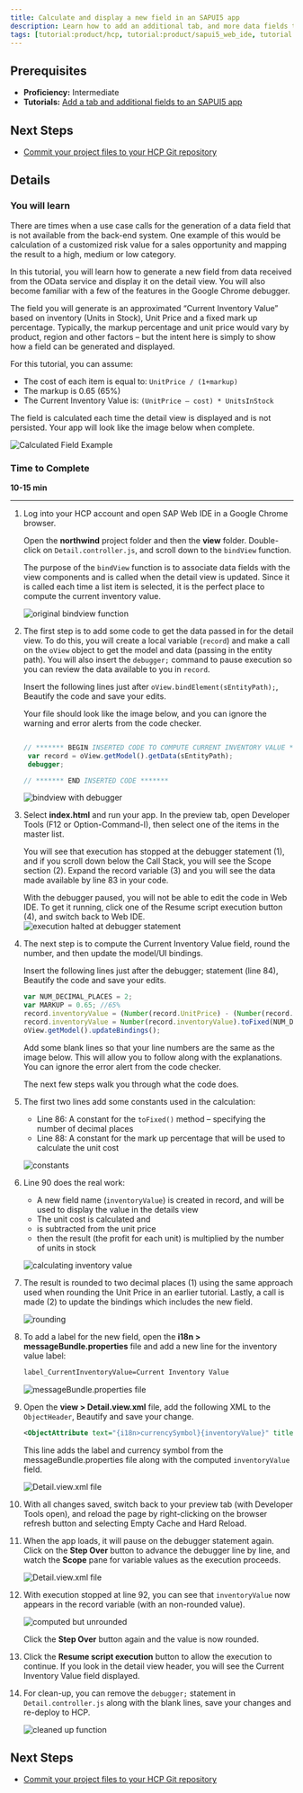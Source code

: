 ```yaml
---
title: Calculate and display a new field in an SAPUI5 app
description: Learn how to add an additional tab, and more data fields to an SAPUI5 app.
tags: [tutorial:product/hcp, tutorial:product/sapui5_web_ide, tutorial:product/mobile, tutorial:product/sap_ui5]
---
```


## Prerequisites
 - **Proficiency:** Intermediate
 - **Tutorials:** [Add a tab and additional fields to an SAPUI5 app](http://go.sap.com/developer/tutorials/hcp-webide-add-tab.html)

## Next Steps
 - [Commit your project files to your HCP Git repository](http://go.sap.com/developer/tutorials/hcp-webide-commit-git.html)

## Details

### You will learn
There are times when a use case calls for the generation of a data field that is not available from the back-end system. One example of this would be calculation of a customized risk value for a sales opportunity and mapping the result to a high, medium or low category.

In this tutorial, you will learn how to generate a new field from data received from the OData service and display it on the detail view. You will also become familiar with a few of the features in the Google Chrome debugger.

The field you will generate is an approximated “Current Inventory Value” based on inventory (Units in Stock), Unit Price and a fixed mark up percentage. Typically, the markup percentage and unit price would vary by product, region and other factors – but the intent here is simply to show how a field can be generated and displayed.

For this tutorial, you can assume:
 * The cost of each item is equal to: `UnitPrice / (1+markup)`
 * The markup is 0.65 (65%)
 * The Current Inventory Value is: `(UnitPrice – cost) * UnitsInStock`

The field is calculated each time the detail view is displayed and is not persisted. Your app will look like the image below when complete.

 ![Calculated Field Example](https://raw.githubusercontent.com/SAPDocuments/Tutorials/master/tutorials/hcp-webide-calculate-new-field/mob3-2_0.png)

### Time to Complete
**10-15 min**

---

1. Log into your HCP account and open SAP Web IDE in a Google Chrome browser.

    Open the **northwind** project folder and then the **view** folder. Double-click on `Detail.controller.js`, and scroll down to the `bindView` function.

    The purpose of the `bindView` function is to associate data fields with the view components and is called when the detail view is updated. Since it is called each time a list item is selected, it is the perfect place to compute the current inventory value.

    ![original bindview function](https://raw.githubusercontent.com/SAPDocuments/Tutorials/master/tutorials/hcp-webide-calculate-new-field/mob3-2_1.png)

2. The first step is to add some code to get the data passed in for the detail view. To do this, you will create a local variable (`record`) and make a call on the `oView` object to get the model and data (passing in the entity path). You will also insert the `debugger;` command to pause execution so you can review the data available to you in `record`.

    Insert the following lines just after `oView.bindElement(sEntityPath);`, Beautify the code and save your edits.

    Your file should look like the image below, and you can ignore the warning and error alerts from the code checker.

    ```javascript

    // ******* BEGIN INSERTED CODE TO COMPUTE CURRENT INVENTORY VALUE *******       
     var record = oView.getModel().getData(sEntityPath);
     debugger;

    // ******* END INSERTED CODE *******
    ```
    ![bindview with debugger](https://raw.githubusercontent.com/SAPDocuments/Tutorials/master/tutorials/hcp-webide-calculate-new-field/mob3-2_2.png)

3. Select **index.html** and run your app. In the preview tab, open Developer Tools (F12 or Option-Command-I), then select one of the items in the master list.

    You will see that execution has stopped at the debugger statement (1), and if you scroll down below the Call Stack, you will see the Scope section (2). Expand the record variable (3) and you will see the data made available by line 83 in your code.

    With the debugger paused, you will not be able to edit the code in Web IDE. To get it running, click one of the Resume script execution button (4), and switch back to Web IDE.
     ![execution halted at debugger statement](https://raw.githubusercontent.com/SAPDocuments/Tutorials/master/tutorials/hcp-webide-calculate-new-field/mob3-2_3.png)

4. The next step is to compute the Current Inventory Value field, round the number, and then update the model/UI bindings.

    Insert the following lines just after the debugger; statement (line 84), Beautify the code and save your edits.

    ```javascript
    var NUM_DECIMAL_PLACES = 2;
    var MARKUP = 0.65; //65%
    record.inventoryValue = (Number(record.UnitPrice) - (Number(record.UnitPrice) / (1+MARKUP))) * Number(record.UnitsInStock);
    record.inventoryValue = Number(record.inventoryValue).toFixed(NUM_DECIMAL_PLACES);
    oView.getModel().updateBindings();
    ```
    Add some blank lines so that your line numbers are the same as the image below. This will allow you to follow along with the explanations. You can ignore the error alert from the code checker.

    The next few steps walk you through what the code does.

5. The first two lines add some constants used in the calculation:

    * Line 86: A constant for the `toFixed()` method – specifying the number of decimal places
    * Line 88: A constant for the mark up percentage that will be used to calculate the unit cost

    ![constants](https://raw.githubusercontent.com/SAPDocuments/Tutorials/master/tutorials/hcp-webide-calculate-new-field/mob3-2_5.png)

6. Line 90 does the real work:

    - A new field name (`inventoryValue`) is created in record, and will be used to display the value in the details view
    - The unit cost is calculated and
    - is subtracted from the unit price
    - then the result (the profit for each unit) is multiplied by the number of units in stock

    ![calculating inventory value](https://raw.githubusercontent.com/SAPDocuments/Tutorials/master/tutorials/hcp-webide-calculate-new-field/mob3-2_6.png)

7. The result is rounded to two decimal places (1) using the same approach used when rounding the Unit Price in an earlier tutorial. Lastly, a call is made (2) to update the bindings which includes the new field.

     ![rounding](https://raw.githubusercontent.com/SAPDocuments/Tutorials/master/tutorials/hcp-webide-calculate-new-field/mob3-2_7.png)

8. To add a label for the new field, open the **i18n > messageBundle.properties** file and add a new line for the inventory value label:

    ```xml
    label_CurrentInventoryValue=Current Inventory Value
    ```
    ![messageBundle.properties file](https://raw.githubusercontent.com/SAPDocuments/Tutorials/master/tutorials/hcp-webide-calculate-new-field/mob3-2_8.png)

9. Open the **view > Detail.view.xml** file, add the following XML to the `ObjectHeader`, Beautify and save your change.

    ```xml
    <ObjectAttribute text="{i18n>currencySymbol}{inventoryValue}" title="{i18n>label_CurrentInventoryValue}"/>
    ```
    This line adds the label and currency symbol from the messageBundle.properties file along with the computed `inventoryValue` field.

    ![Detail.view.xml file](https://raw.githubusercontent.com/SAPDocuments/Tutorials/master/tutorials/hcp-webide-calculate-new-field/mob3-2_9.png)

10. With all changes saved, switch back to your preview tab (with Developer Tools open), and reload the page by right-clicking on the browser refresh button and selecting Empty Cache and Hard Reload.  


11. When the app loads, it will pause on the debugger statement again. Click on the **Step Over** button to advance the debugger line by line, and watch the **Scope** pane for variable values as the execution proceeds.

    ![Detail.view.xml file](https://raw.githubusercontent.com/SAPDocuments/Tutorials/master/tutorials/hcp-webide-calculate-new-field/mob3-2_11.png)

12. With execution stopped at line 92, you can see that `inventoryValue` now appears in the record variable (with an non-rounded value).

    ![computed but unrounded](https://raw.githubusercontent.com/SAPDocuments/Tutorials/master/tutorials/hcp-webide-calculate-new-field/mob3-2_12.png)

    Click the **Step Over** button again and the value is now rounded.

13. Click the **Resume script execution** button to allow the execution to continue. If you look in the detail view header, you will see the Current Inventory Value field displayed.

14. For clean-up, you can remove the `debugger;` statement in `Detail.controller.js` along with the blank lines, save your changes and re-deploy to HCP.  

    ![cleaned up function](https://raw.githubusercontent.com/SAPDocuments/Tutorials/master/tutorials/hcp-webide-calculate-new-field/mob3-2_14.png)

## Next Steps
 - [Commit your project files to your HCP Git repository](http://go.sap.com/developer/tutorials/hcp-webide-commit-git.html)
